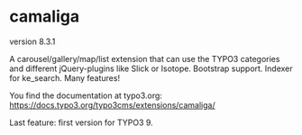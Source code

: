 # camaliga

version 8.3.1

A carousel/gallery/map/list extension that can use the TYPO3 categories and different jQuery-plugins like Slick or Isotope. 
Bootstrap support. Indexer for ke_search. Many features!

You find the documentation at typo3.org:
https://docs.typo3.org/typo3cms/extensions/camaliga/

Last feature: first version for TYPO3 9.